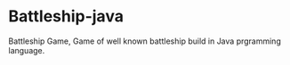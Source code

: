 # Battleship-java
Battleship Game,
Game of well known battleship build in Java prgramming language.

